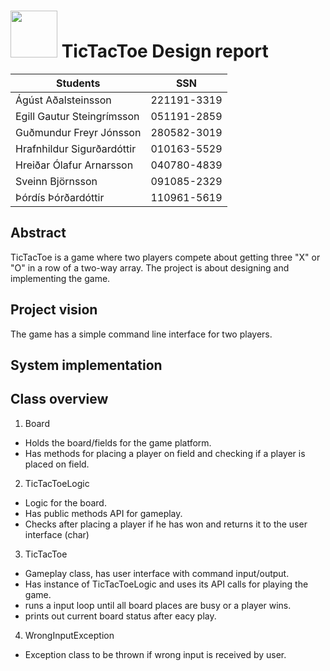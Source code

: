 # <img src="http://www.ru.is/media/hr/skjol/default_white.png" width="75" height="75" />  TicTacToe Design report

| Students                  | SSN         |
|---------------------------|:-----------:|
|Ágúst Aðalsteinsson        | 221191-3319 |
|Egill Gautur Steingrímsson | 051191-2859 |
|Guðmundur Freyr Jónsson    | 280582-3019 |
|Hrafnhildur Sigurðardóttir | 010163-5529 |
|Hreiðar Ólafur Arnarsson   | 040780-4839 |
|Sveinn Björnsson           | 091085-2329 |
|Þórdís Þórðardóttir        | 110961-5619 |

## Abstract

TicTacToe is a game where two players compete about getting three "X" or "O" in a row of a two-way array. The project is about designing and implementing the game.

## Project vision

The game has a simple command line interface for two players.


## System implementation


## Class overview

1. Board
  * Holds the board/fields for the game platform.
  * Has methods for placing a player on field and checking if a player is placed on field.
2. TicTacToeLogic
  * Logic for the board.
  * Has public methods API for gameplay.
  * Checks after placing a player if he has won and returns it to the user interface (char)
3. TicTacToe
  * Gameplay class, has user interface with command input/output.
  * Has instance of TicTacToeLogic and uses its API calls for playing the game.
  * runs a input loop until all board places are busy or a player wins.
  * prints out current board status after eacy play.
4. WrongInputException
  * Exception class to be thrown if wrong input is received by user.


